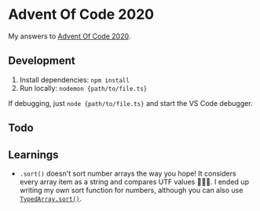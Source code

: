 # Advent Of Code 2020

My answers to [Advent Of Code 2020](https://adventofcode.com/2020).

## Development

1) Install dependencies: `npm install`  
2) Run locally: `nodemon {path/to/file.ts}`

If debugging, just `node {path/to/file.ts}` and start the VS Code debugger.

## Todo

## Learnings

- `.sort()` doesn't sort number arrays the way you hope! It considers every array item as a string and compares UTF values 🤦🏼‍♂️. I ended up writing my own sort function for numbers, although you can also use [`TypedArray.sort()`](https://devdocs.io/javascript/global_objects/typedarray/sort).
